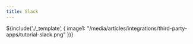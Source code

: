 ```yaml
---
title: Slack
---
```

${include('./_template’, { 
  image1: "/media/articles/integrations/third-party-apps/tutorial-slack.png"
})}